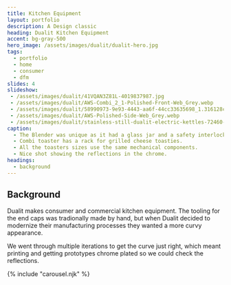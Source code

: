 ```yaml
---
title: Kitchen Equipment
layout: portfolio
description: A Design classic
heading: Dualit Kitchen Equipment
accent: bg-gray-500
hero_image: /assets/images/dualit/dualit-hero.jpg
tags:
  - portfolio
  - home
  - consumer
  - dfm
slides: 4
slideshow:
 - /assets/images/dualit/41VQAN3Z81L-4019837987.jpg
 - /assets/images/dualit/AWS-Combi_2_1-Polished-Front-Web_Grey.webp
 - /assets/images/dualit/58990973-9e93-4443-aa6f-44cc33635698_1.316128c46f1593168ca8c913aae0b51b-2548172399.jpeg
 - /assets/images/dualit/AWS-Polished-Side-Web_Grey.webp
 - /assets/images/dualit/stainless-still-dualit-electric-kettles-72460-64_1000-620887495.jpg
caption:
  - The Blender was unique as it had a glass jar and a safety interlock.
  - Combi toaster has a rack for grilled cheese toasties.
  - All the toasters sizes use the same mechanical components.
  - Nice shot showing the reflections in the chrome. 
headings:
  - background
---
```


## Background

Dualit makes consumer and commercial kitchen equipment. The tooling for the end caps was tradionally made by hand, but when Dualit decided to 
modernize their manufacturing processes they wanted a more curvy appearance.

We went through multiple iterations to get the curve just right, which meant printing and getting prototypes chrome plated so we could check 
the reflections.


{% include "carousel.njk"  %}
